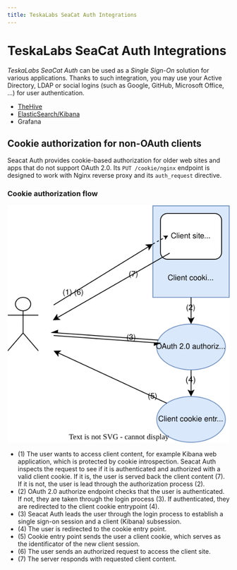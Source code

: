 ```yaml
---
title: TeskaLabs SeaCat Auth Integrations
---
```


# TeskaLabs SeaCat Auth Integrations

_TeskaLabs SeaCat Auth_ can be used as a _Single Sign-On_ solution for various applications.
Thanks to such integration, you may use your Active Directory, LDAP or social logins (such as Google, GitHub, Microsoft Office, ...) for user authentication.

 * [TheHive](the-hive)
 * [ElasticSearch/Kibana](elk)
 * Grafana


## Cookie authorization for non-OAuth clients

Seacat Auth provides cookie-based authorization for older web sites and apps that do not support OAuth 2.0.
Its `PUT /cookie/nginx` endpoint is designed to work with Nginx reverse proxy and its `auth_request` directive.

### Cookie authorization flow

![Cookie authorization flow](teskalabs-seacat-auth-cookie-flow.drawio.svg)

- (1) The user wants to access client content, for example Kibana web application, which is protected by cookie introspection. Seacat Auth inspects the request to see if it is authenticated and authorized with a valid client cookie. If it is, the user is served back the client content (7). If it is not, the user is lead through the authorization process (2).
- (2) OAuth 2.0 authorize endpoint checks that the user is authenticated. If not, they are taken through the login process (3). If authenticated, they are redirected to the client cookie entrypoint (4).
- (3) Seacat Auth leads the user through the login process to establish a single sign-on session and a client (Kibana) subsession.
- (4) The user is redirected to the cookie entry point.
- (5) Cookie entry point sends the user a client cookie, which serves as the identificator of the new client session.
- (6) The user sends an authorized request to access the client site.
- (7) The server responds with requested client content.
